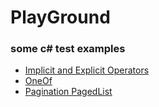 # PlayGround

### some c# test examples
- [Implicit and Explicit Operators](https://github.com/kryptobi/PlayGround/tree/main/ImplicitExplicitOperatorExample)
- [OneOf](https://github.com/kryptobi/PlayGround/tree/main/OneOfExample)
- [Pagination PagedList<T>](https://github.com/kryptobi/PlayGround/tree/main/PaginationExample)
